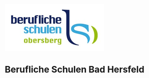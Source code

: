 ![Berufliche Schulen Bad Hersfeld](../images/Logo_BSO_fuer_Dokumente.jpg)
# Berufliche Schulen Bad Hersfeld